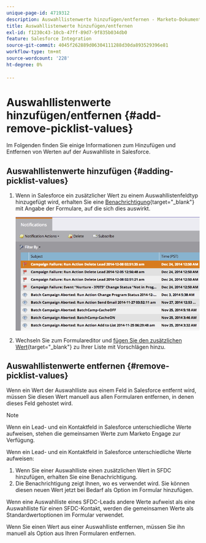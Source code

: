 ```yaml
---
unique-page-id: 4719312
description: Auswahllistenwerte hinzufügen/entfernen - Marketo-Dokumente - Produktdokumentation
title: Auswahllistenwerte hinzufügen/entfernen
exl-id: f1230c43-10cb-47ff-89d7-9f835b034db0
feature: Salesforce Integration
source-git-commit: 4045f262889d06304111288d30da893529396e81
workflow-type: tm+mt
source-wordcount: '228'
ht-degree: 0%

---
```


# Auswahllistenwerte hinzufügen/entfernen {#add-remove-picklist-values}

Im Folgenden finden Sie einige Informationen zum Hinzufügen und Entfernen von Werten auf der Auswahlliste in Salesforce.

## Auswahllistenwerte hinzufügen {#adding-picklist-values}

1. Wenn in Salesforce ein zusätzlicher Wert zu einem Auswahllistenfeldtyp hinzugefügt wird, erhalten Sie eine [Benachrichtigung](/help/marketo/product-docs/core-marketo-concepts/miscellaneous/understanding-notifications.md){target="_blank"} mit Angabe der Formulare, auf die sich dies auswirkt.

   ![](assets/image2015-1-21-14-3a4-3a7.png)

1. Wechseln Sie zum Formulareditor und [fügen Sie den zusätzlichen Wert](/help/marketo/product-docs/demand-generation/forms/form-actions/add-a-country-picklist-to-your-form.md){target="_blank"} zu Ihrer Liste mit Vorschlägen hinzu.

## Auswahllistenwerte entfernen {#remove-picklist-values}

Wenn ein Wert der Auswahlliste aus einem Feld in Salesforce entfernt wird, müssen Sie diesen Wert manuell aus allen Formularen entfernen, in denen dieses Feld gehostet wird.

>[!NOTE]
>
>Wenn ein Lead- und ein Kontaktfeld in Salesforce unterschiedliche Werte aufweisen, stehen die gemeinsamen Werte zum Marketo Engage zur Verfügung.

Wenn ein Lead- und ein Kontaktfeld in Salesforce unterschiedliche Werte aufweisen:

1. Wenn Sie einer Auswahlliste einen zusätzlichen Wert in SFDC hinzufügen, erhalten Sie eine Benachrichtigung.
1. Die Benachrichtigung zeigt Ihnen, wo es verwendet wird. Sie können diesen neuen Wert jetzt bei Bedarf als Option im Formular hinzufügen.

Wenn eine Auswahlliste eines SFDC-Leads andere Werte aufweist als eine Auswahlliste für einen SFDC-Kontakt, werden die gemeinsamen Werte als Standardwertoptionen im Formular verwendet.

Wenn Sie einen Wert aus einer Auswahlliste entfernen, müssen Sie ihn manuell als Option aus Ihren Formularen entfernen.
